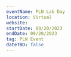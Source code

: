 ```yaml
---
eventName: PLN Lab Day
location: Virtual
website: 
startDate: 09/20/2023
endDate: 09/20/2023
tag: PLN Event
dateTBD: false
---
```

